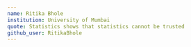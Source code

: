 ```yaml
---
name: Ritika Bhole
institution: University of Mumbai
quote: Statistics shows that statistics cannot be trusted
github_user: RitikaBhole
---
```

